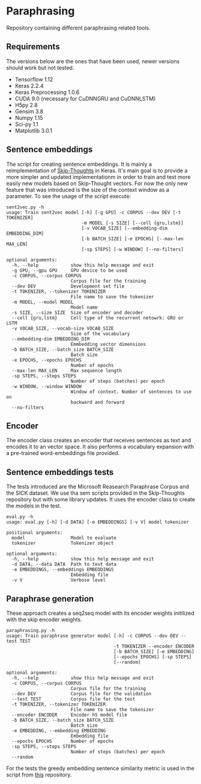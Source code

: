 # Paraphrasing

Repository containing different paraphrasing related tools.

## Requirements
The versions below are the ones that have been used, newer versions should work but not tested.

- Tensorflow 1.12
- Keras 2.2.4
- Keras Preprocessing 1.0.6
- CUDA 9.0 (necessary for CuDNNGRU and CuDNNLSTM)
- H5py 2.8
- Gensim 3.8
- Numpy 1.15
- Sci-py 1.1
- Matplotlib 3.0.1

## Sentence embeddings
The script for creating sentence embeddings. It is mainly a reimplementation of [Skip-Thoughts](https://github.com/ryankiros/skip-thoughts) in Keras. It's main goal is to provide a more simpler and updated implementationm in order to train and test more easily new models based on Skip-Thought vectors. For now the only new feature that was introduced is the size of the context window as a parameter. To see the usage of the script execute:
```
sent2vec.py -h
usage: Train sent2vec model [-h] [-g GPU] -c CORPUS --dev DEV [-t TOKENIZER]
                            -m MODEL [-s SIZE] [--cell {gru,lstm}]
                            [-v VOCAB_SIZE] [--embedding-dim EMBEDDING_DIM]
                            [-b BATCH_SIZE] [-e EPOCHS] [--max-len MAX_LEN]
                            [-sp STEPS] [-w WINDOW] [--no-filters]

optional arguments:
  -h, --help            show this help message and exit
  -g GPU, --gpu GPU     GPU device to be used
  -c CORPUS, --corpus CORPUS
                        Corpus file for the training
  --dev DEV             Development set file
  -t TOKENIZER, --tokenizer TOKENIZER
                        File name to save the tokenizer
  -m MODEL, --model MODEL
                        Model name
  -s SIZE, --size SIZE  Size of encoder and decoder
  --cell {gru,lstm}     Cell type of the recurrent netowrk: GRU or LSTM
  -v VOCAB_SIZE, --vocab-size VOCAB_SIZE
                        Size of the vocabulary
  --embedding-dim EMBEDDING_DIM
                        Emmbedding vector dimensions
  -b BATCH_SIZE, --batch_size BATCH_SIZE
                        Batch size
  -e EPOCHS, --epochs EPOCHS
                        Number of epochs
  --max-len MAX_LEN     Max sequence length
  -sp STEPS, --steps STEPS
                        Number of steps (batches) per epoch
  -w WINDOW, --window WINDOW
                        Window of context. Number of sentences to use on
                        backward and forward
  --no-filters
```

## Encoder
The encoder class creates an encoder that receives sentences as text and encodes it to an vector space. It also performs a vocabulary expansion with a pre-trained word-embeddings file provided.

## Sentence embeddings tests
The tests introduced are the Microsoft Reasearch Paraphrase Corpus and the SICK dataset. We use tha sem scripts provided in the Skip-Thoughts repository but with some library updates. It uses the encoder class to create the models in the test.
```
eval.py -h
usage: eval.py [-h] [-d DATA] [-e EMBEDDINGS] [-v V] model tokenizer

positional arguments:
  model                 Model to evaluate
  tokenizer             Tokenizer object

optional arguments:
  -h, --help            show this help message and exit
  -d DATA, --data DATA  Path to test data
  -e EMBEDDINGS, --embeddings EMBEDDINGS
                        Embedding file
  -v V                  Verbose level
```

## Paraphrase generation
These approach creates a seq2seq model with its encoder weights initilized with the skip encoder weights.
```
paraphrasing.py -h
usage: Train paraphrase generator model [-h] -c CORPUS --dev DEV --test TEST
                                        -t TOKENIZER --encoder ENCODER
                                        [-b BATCH_SIZE] [-e EMBEDDING]
                                        [--epochs EPOCHS] [-sp STEPS]
                                        [--random]

optional arguments:
  -h, --help            show this help message and exit
  -c CORPUS, --corpus CORPUS
                        Corpus file for the training
  --dev DEV             Corpus file for the validation
  --test TEST           Corpus file for the test
  -t TOKENIZER, --tokenizer TOKENIZER
                        File name to save the tokenizer
  --encoder ENCODER     Encoder h5 model file
  -b BATCH_SIZE, --batch_size BATCH_SIZE
                        Batch size
  -e EMBEDDING, --embedding EMBEDDING
                        Embedding file
  --epochs EPOCHS       Number of epochs
  -sp STEPS, --steps STEPS
                        Number of steps (batches) per epoch
  --random
```
For the tests the greedy embedding sentence similarity metric is used in the script from [this](https://github.com/julianser/hed-dlg-truncated) repository.
